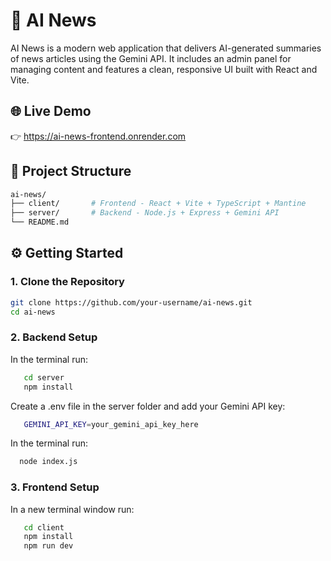 # 📰 AI News

AI News is a modern web application that delivers AI-generated summaries of news articles using the Gemini API. It includes an admin panel for managing content and features a clean, responsive UI built with React and Vite.

## 🌐 Live Demo

👉 https://ai-news-frontend.onrender.com

## 📁 Project Structure
```bash
ai-news/
├── client/       # Frontend - React + Vite + TypeScript + Mantine
├── server/       # Backend - Node.js + Express + Gemini API
└── README.md
```

## ⚙️ Getting Started

### 1. Clone the Repository

```bash
git clone https://github.com/your-username/ai-news.git
cd ai-news
```
### 2. Backend Setup
In the terminal run:
```bash
   cd server
   npm install
```
Create a .env file in the server folder and add your Gemini API key:
```bash
   GEMINI_API_KEY=your_gemini_api_key_here
```
In the terminal run:
```bash
  node index.js
```
### 3. Frontend Setup
In a new terminal window run:
```bash
   cd client
   npm install
   npm run dev
```




